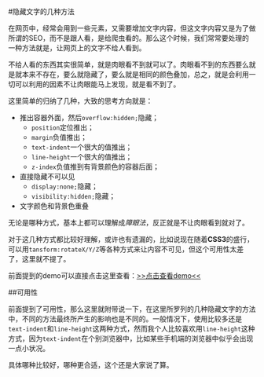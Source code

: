 #隐藏文字的几种方法

在网页中，经常会用到一些元素，又需要增加文字内容，但这文字内容又是为了做所谓的SEO，而不是跟人看，是给爬虫看的。那么这个时候，我们常常要处理的一种方法就是，让网页上的文字不给人看到。

不给人看的东西其实很简单，就是肉眼看不到就可以了。肉眼看不到的东西要么就是就本来不存在，要么就隐藏了，要么就是相同的颜色叠加，总之，就是会利用一切可以利用的因素不让肉眼能马上发现，就是看不到了。

这里简单的归纳了几种，大致的思考方向就是：

* 推出容器外面，然后`overflow:hidden;`隐藏；
	* `position`定位推出；
	* `margin`负值推出；
	* `text-indent`一个很大的值推出；
	* `line-height`一个很大的值推出；
	* `z-index`负值推到有背景颜色的容器后面；
* 直接隐藏不可以见
	* `display:none;`隐藏；
	* `visibility:hidden;`隐藏；
* 文字颜色和背景色重叠

无论是哪种方式，基本上都可以理解成*障眼法*，反正就是不让肉眼看到就对了。

对于这几种方式都比较好理解，或许也有遗漏的，比如说现在随着**CSS3**的盛行，可以用`tansform:rotateX/Y/Z`等各种方式来让内容不可见，但这个可用性太差了，这里就不提了。

前面提到的demo可以直接点击这里查看：[>>点击查看demo<<](http://linxz.github.io/CSS_Skills/demo/text/hide_text.html)

##可用性

前面提到了可用性，那么这里就附带说一下，在这里所罗列的几种隐藏文字的方法中，不同的方法最终所产生的影响也是不同的。一般情况下，使用比较多还是`text-indent`和`line-height`这两种方式，然而我个人比较喜欢用`line-height`这种方式，因为`text-indent`在个别浏览器中，比如某些手机端的浏览器中似乎会出现一点小状况。

具体哪种比较好，哪种更合适，这个还是大家说了算。